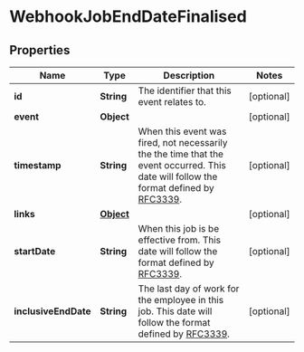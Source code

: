 

# WebhookJobEndDateFinalised


## Properties

| Name | Type | Description | Notes |
|------------ | ------------- | ------------- | -------------|
|**id** | **String** | The identifier that this event relates to. |  [optional] |
|**event** | **Object** |  |  [optional] |
|**timestamp** | **String** | When this event was fired, not necessarily the the time that the event occurred. This date will follow the format defined by [RFC3339](https://tools.ietf.org/html/rfc3339#section-5.6). |  [optional] |
|**links** | [**Object**](Object.md) |  |  [optional] |
|**startDate** | **String** | When this job is be effective from. This date will follow the format defined by [RFC3339](https://tools.ietf.org/html/rfc3339#section-5.6). |  [optional] |
|**inclusiveEndDate** | **String** | The last day of work for the employee in this job. This date will follow the format defined by [RFC3339](https://tools.ietf.org/html/rfc3339#section-5.6). |  [optional] |



